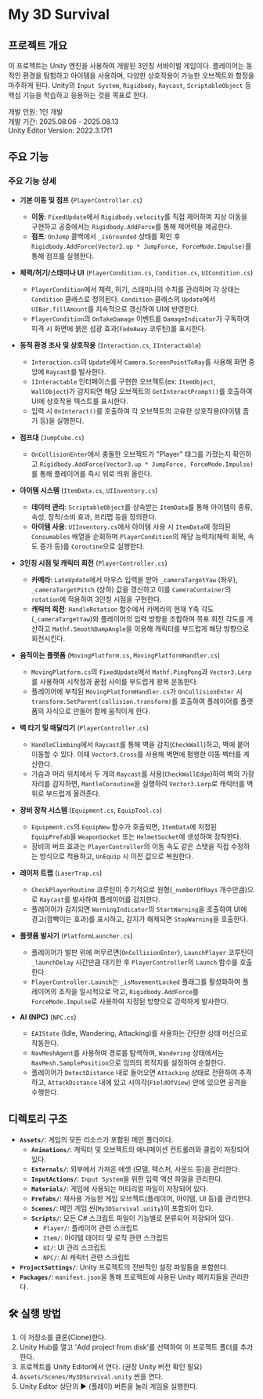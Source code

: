 # My 3D Survival

## 프로젝트 개요

이 프로젝트는 Unity 엔진을 사용하여 개발된 3인칭 서바이벌 게임이다. 플레이어는 동적인 환경을 탐험하고 아이템을 사용하며, 다양한 상호작용이 가능한 오브젝트와 함정을 마주하게 된다. Unity의 `Input System`, `Rigidbody`, `Raycast`, `ScriptableObject` 등 핵심 기능을 학습하고 응용하는 것을 목표로 한다.

개발 인원: 1인 개발
<br>
개발 기간: 2025.08.06 - 2025.08.13
<br>
Unity Editor Version: 2022.3.17f1

## 주요 기능

### 주요 기능 상세

-   **기본 이동 및 점프** (`PlayerController.cs`)
    -   **이동**: `FixedUpdate`에서 `Rigidbody.velocity`를 직접 제어하여 지상 이동을 구현하고 공중에서는 `Rigidbody.AddForce`를 통해 제어력을 제공한다.
    -   **점프**: `OnJump` 콜백에서 `_isGrounded` 상태를 확인 후 `Rigidbody.AddForce(Vector2.up * JumpForce, ForceMode.Impulse)`를 통해 점프를 실행한다.

-   **체력/허기/스태미나 UI** (`PlayerCondition.cs`, `Condition.cs`, `UICondition.cs`)
    -   `PlayerCondition`에서 체력, 허기, 스태미나의 수치를 관리하며 각 상태는 `Condition` 클래스로 정의된다. `Condition` 클래스의 `Update`에서 `UIBar.fillAmount`를 지속적으로 갱신하여 UI에 반영한다.
    -   `PlayerCondition`의 `OnTakeDamage` 이벤트를 `DamageIndicator`가 구독하여 피격 시 화면에 붉은 섬광 효과(`FadeAway` 코루틴)를 표시한다.

-   **동적 환경 조사 및 상호작용** (`Interaction.cs`, `IInteractable`)
    -   `Interaction.cs`의 `Update`에서 `Camera.ScreenPointToRay`를 사용해 화면 중앙에 `Raycast`를 발사한다.
    -   `IInteractable` 인터페이스를 구현한 오브젝트(ex: `ItemObject`, `WallObject`)가 감지되면 해당 오브젝트의 `GetInteractPrompt()`를 호출하여 UI에 상호작용 텍스트를 표시한다.
    -   입력 시 `OnInteract()`를 호출하여 각 오브젝트의 고유한 상호작용(아이템 줍기 등)을 실행한다.

-   **점프대** (`JumpCube.cs`)
    -   `OnCollisionEnter`에서 충돌한 오브젝트가 "Player" 태그를 가졌는지 확인하고 `Rigidbody.AddForce(Vector3.up * JumpForce, ForceMode.Impulse)`를 통해 플레이어를 즉시 위로 띄워 올린다.

-   **아이템 시스템** (`ItemData.cs`, `UIInventory.cs`)
    -   **데이터 관리**: `ScriptableObject`를 상속받는 `ItemData`를 통해 아이템의 종류, 속성, 장착/소비 효과, 프리팹 등을 정의한다.
    -   **아이템 사용**: `UIInventory.cs`에서 아이템 사용 시 `ItemData`에 정의된 `Consumables` 배열을 순회하며 `PlayerCondition`의 해당 능력치(체력 회복, 속도 증가 등)를 `Coroutine`으로 실행한다.

-   **3인칭 시점 및 캐릭터 회전** (`PlayerController.cs`)
    -   **카메라**: `LateUpdate`에서 마우스 입력을 받아 `_cameraTargetYaw` (좌우), `_cameraTargetPitch` (상하) 값을 갱신하고 이를 `CameraContainer`의 `rotation`에 적용하여 3인칭 시점을 구현한다.
    -   **캐릭터 회전**: `HandleRotation` 함수에서 카메라의 현재 Y축 각도(`_cameraTargetYaw`)와 플레이어의 입력 방향을 조합하여 목표 회전 각도를 계산하고 `Mathf.SmoothDampAngle`을 이용해 캐릭터를 부드럽게 해당 방향으로 회전시킨다.

-   **움직이는 플랫폼** (`MovingPlatform.cs`, `MovingPlatformHandler.cs`)
    -   `MovingPlatform.cs`의 `FixedUpdate`에서 `Mathf.PingPong`과 `Vector3.Lerp`를 사용하여 시작점과 끝점 사이를 부드럽게 왕복 운동한다.
    -   플레이어에 부착된 `MovingPlatformHandler.cs`가 `OnCollisionEnter` 시 `transform.SetParent(collision.transform)`를 호출하여 플레이어를 플랫폼의 자식으로 만들어 함께 움직이게 한다.

-   **벽 타기 및 매달리기** (`PlayerController.cs`)
    -   `HandleClimbing`에서 `Raycast`를 통해 벽을 감지(`CheckWall`)하고, 벽에 붙어 이동할 수 있다. 이때 `Vector3.Cross`를 사용해 벽면에 평행한 이동 벡터를 계산한다.
    -   가슴과 머리 위치에서 두 개의 `Raycast`를 사용(`CheckWallEdge`)하여 벽의 가장자리를 감지하면, `MantleCoroutine`을 실행하여 `Vector3.Lerp`로 캐릭터를 벽 위로 부드럽게 올려준다.

-   **장비 장착 시스템** (`Equipment.cs`, `EquipTool.cs`)
    -   `Equipment.cs`의 `EquipNew` 함수가 호출되면, `ItemData`에 지정된 `EquipPrefab`을 `WeaponSocket` 또는 `HelmetSocket`에 생성하여 장착한다.
    -   장비의 버프 효과는 `PlayerController`의 이동 속도 같은 스탯을 직접 수정하는 방식으로 적용하고, `UnEquip` 시 이전 값으로 복원한다.

-   **레이저 트랩** (`LaserTrap.cs`)
    -   `CheckPlayerRoutine` 코루틴이 주기적으로 원형(`_numberOfRays` 개수만큼)으로 `Raycast`를 발사하여 플레이어를 감지한다.
    -   플레이어가 감지되면 `WarningIndicator`의 `StartWarning`을 호출하여 UI에 경고(깜빡이는 효과)를 표시하고, 감지가 해제되면 `StopWarning`을 호출한다.

-   **플랫폼 발사기** (`PlatformLauncher.cs`)
    -   플레이어가 발판 위에 머무르면(`OnCollisionEnter`), `LaunchPlayer` 코루틴이 `_launchDelay` 시간만큼 대기한 후 `PlayerController`의 `Launch` 함수를 호출한다.
    -   `PlayerController.Launch`는 `_isMovementLocked` 플래그를 활성화하여 플레이어의 조작을 일시적으로 막고, `Rigidbody.AddForce`를 `ForceMode.Impulse`로 사용하여 지정된 방향으로 강력하게 발사한다.

-   **AI (NPC)** (`NPC.cs`)
    -   `EAIState` (Idle, Wandering, Attacking)를 사용하는 간단한 상태 머신으로 작동한다.
    -   `NavMeshAgent`를 사용하여 경로를 탐색하며, `Wandering` 상태에서는 `NavMesh.SamplePosition`으로 임의의 목적지를 설정하여 순찰한다.
    -   플레이어가 `DetectDistance` 내로 들어오면 `Attacking` 상태로 전환하여 추격하고, `AttackDistance` 내에 있고 시야각(`FieldOfView`) 안에 있으면 공격을 수행한다.

## 디렉토리 구조

-   **`Assets/`**: 게임의 모든 리소스가 포함된 메인 폴더이다.
    -   **`Animations/`**: 캐릭터 및 오브젝트의 애니메이션 컨트롤러와 클립이 저장되어 있다.
    -   **`Externals/`**: 외부에서 가져온 에셋 (모델, 텍스처, 사운드 등)을 관리한다.
    -   **`InputActions/`**: `Input System`을 위한 입력 액션 파일을 관리한다.
    -   **`Materials/`**: 게임에 사용되는 머티리얼 파일이 저장되어 있다.
    -   **`Prefabs/`**: 재사용 가능한 게임 오브젝트(플레이어, 아이템, UI 등)를 관리한다.
    -   **`Scenes/`**: 메인 게임 씬(`My3DSurvival.unity`)이 포함되어 있다.
    -   **`Scripts/`**: 모든 C# 스크립트 파일이 기능별로 분류되어 저장되어 있다.
        -   `Player/`: 플레이어 관련 스크립트
        -   `Item/`: 아이템 데이터 및 로직 관련 스크립트
        -   `UI/`: UI 관리 스크립트
        -   `NPC/`: AI 캐릭터 관련 스크립트
-   **`ProjectSettings/`**: Unity 프로젝트의 전반적인 설정 파일들을 포함한다.
-   **`Packages/`**: `manifest.json`을 통해 프로젝트에 사용된 Unity 패키지들을 관리한다.

## 🛠️ 실행 방법

1.  이 저장소를 클론(Clone)한다.
2.  Unity Hub를 열고 'Add project from disk'를 선택하여 이 프로젝트 폴더를 추가한다.
3.  프로젝트를 Unity Editor에서 연다. (권장 Unity 버전 확인 필요)
4.  `Assets/Scenes/My3DSurvival.unity` 씬을 연다.
5.  Unity Editor 상단의 ▶ (플레이) 버튼을 눌러 게임을 실행한다.